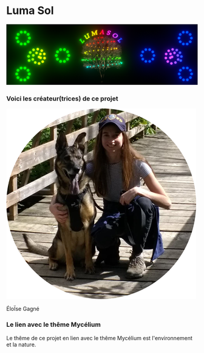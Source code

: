 # Luma Sol
![banniere_page_projet](https://github.com/MeganeRanger/H23_V13_inspirations_RANGER/blob/main/Mycelium/Luma_Sol/media/banniere_page_luma_sol_jpg.png)

### Voici les créateur(trices) de ce projet

![50x](https://github.com/MeganeRanger/H23_V13_inspirations_RANGER/blob/main/Mycelium/Luma_Sol/media/photo_eloise.png)

ÉloÏse Gagné

### Le lien avec le thême Mycélium 
Le thême de ce projet en lien avec le thême Mycélium est l'environnement et la nature. 

